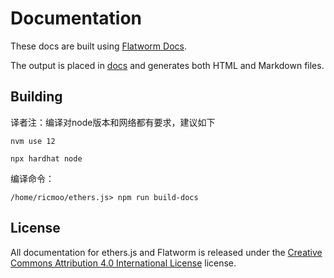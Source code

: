 Documentation
=============

These docs are built using [Flatworm Docs](https://github.com/ricmoo/flatworm).

The output is placed in [docs](../docs) and generates both HTML and Markdown
files.


Building
--------  
译者注：编译对node版本和网络都有要求，建议如下  
```  
nvm use 12
``` 
```
npx hardhat node
```   
编译命令： 
```
/home/ricmoo/ethers.js> npm run build-docs
```  


License
-------

All documentation for ethers.js and Flatworm is released under the
[Creative Commons Attribution 4.0 International License](https://choosealicense.com/licenses/cc-by-4.0/)
license.
